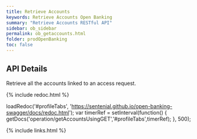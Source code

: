 ```yaml
---
title: Retrieve Accounts
keywords: Retrieve Accounts Open Banking 
summary: "Retrieve Accounts RESTful API"
sidebar: ob_sidebar
permalink: ob_getaccounts.html
folder: prodOpenBanking
toc: false
---
```


## API Details

Retrieve all the accounts linked to an access request.


<ul id="profileTabs" class="nav nav-tabs">
    
   
</ul>
 
 {% include redoc.html %}

loadRedoc('#profileTabs', 'https://sentenial.github.io/open-banking-swagger/docs/redoc.html');
var timerRef = setInterval(function() { getDocs('operation/getAccountsUsingGET','#profileTabs',timerRef); }, 500);

</script>


<div id="mydiv"></div>


</div>



</div>


{% include links.html %}